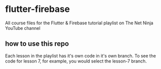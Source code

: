 # flutter-firebase
All course files for the Flutter &amp; Firebase tutorial playlist on The Net Ninja YouTube channel

## how to use this repo
Each lesson in the playlist has it's own code in it's own branch. To see the code for lesson 7, for example, you would select the lesson-7 branch.
